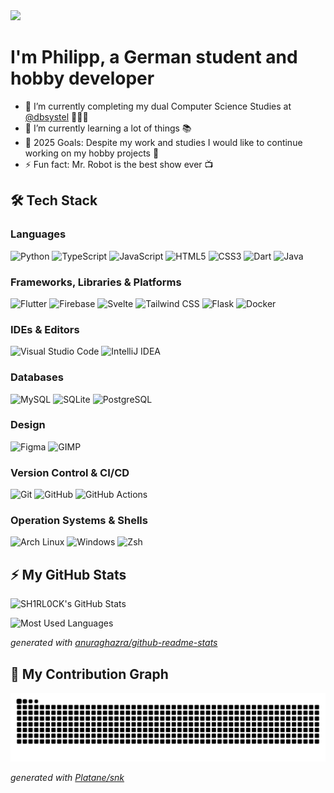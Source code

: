 
<img src="assets/hello_there.gif">

# I'm Philipp, a German student and hobby developer

- 🔭 I’m currently completing my dual Computer Science Studies at [@dbsystel](https://github.com/dbsystel) 🧑🏼‍🎓
- 🌱 I’m currently learning a lot of things 📚
- 🥅 2025 Goals: Despite my work and studies I would like to continue working on my hobby projects 🚀
- ⚡ Fun fact: Mr. Robot is the best show ever 📺

## 🛠️ Tech Stack

### Languages

![Python](https://img.shields.io/badge/python%20-%2314354C.svg?&style=for-the-badge&logo=python&logoColor=white)
![TypeScript](https://img.shields.io/badge/typescript%20-%233178C6.svg?&style=for-the-badge&logo=typescript&logoColor=white)
![JavaScript](https://img.shields.io/badge/javascript%20-%23d6a91e.svg?&style=for-the-badge&logo=javascript&logoColor=white)
![HTML5](https://img.shields.io/badge/html5%20-%23E34F26.svg?&style=for-the-badge&logo=html5&logoColor=white)
![CSS3](https://img.shields.io/badge/css3%20-%231572B6.svg?&style=for-the-badge&logo=css3&logoColor=white")
![Dart](https://img.shields.io/badge/dart-%230175C2.svg?&style=for-the-badge&logo=dart&logoColor=white)
![Java](https://img.shields.io/badge/java%20-%23e62025.svg?&style=for-the-badge&logo=coffeescript&ogoColor=white)

### Frameworks, Libraries & Platforms

![Flutter](https://img.shields.io/badge/Flutter%20-%2302569B.svg?&style=for-the-badge&logo=Flutter&logoColor=white)
![Firebase](https://img.shields.io/badge/Firebase%20-%23d6a91e.svg?&style=for-the-badge&logo=firebase&logoColor=white)
![Svelte](https://img.shields.io/badge/Svelte%20-%23FF3E00.svg?&style=for-the-badge&logo=svelte&logoColor=white)
![Tailwind CSS](https://img.shields.io/badge/Tailwind_CSS%20-%2306B6D4.svg?&style=for-the-badge&logo=tailwindcss&logoColor=white)
![Flask](https://img.shields.io/badge/flask%20-%23000.svg?&style=for-the-badge&logo=flask&logoColor=white)
![Docker](https://img.shields.io/badge/docker%20-%230db7ed.svg?&style=for-the-badge&logo=docker&logoColor=white)

### IDEs & Editors

![Visual Studio Code](https://img.shields.io/badge/VS%20Code-0078d7.svg?style=for-the-badge&logo=visual-studio-code&logoColor=white)
![IntelliJ IDEA](https://img.shields.io/badge/intellij_idea-black?style=for-the-badge&logo=intellijidea&logoColor=white)

### Databases

![MySQL](https://img.shields.io/badge/mysql-%2300000f.svg?&style=for-the-badge&logo=mysql&logoColor=white)
![SQLite](https://img.shields.io/badge/sqlite-%2307405e.svg?&style=for-the-badge&logo=sqlite&logoColor=white)
![PostgreSQL](https://img.shields.io/badge/PostgreSQL-%23316192.svg?&style=for-the-badge&logo=postgresql&logoColor=white)

### Design

![Figma](https://img.shields.io/badge/figma%20-%23F24E1E.svg?&style=for-the-badge&logo=figma&logoColor=white)
![GIMP](https://img.shields.io/badge/Gimp-657D8B?style=for-the-badge&logo=gimp&logoColor=FFFFFF)

### Version Control & CI/CD

![Git](https://img.shields.io/badge/git%20-%23F05033.svg?&style=for-the-badge&logo=git&logoColor=white)
![GitHub](https://img.shields.io/badge/github%20-%23121011.svg?&style=for-the-badge&logo=github&logoColor=white)
![GitHub Actions](https://img.shields.io/badge/github_actions%20-%232088FF.svg?&style=for-the-badge&logo=githubactions&logoColor=white)

### Operation Systems & Shells

![Arch Linux](https://img.shields.io/badge/Arch%20Linux-informational?style=for-the-badge&logo=archlinux&logoColor=white&color=1793D1)
![Windows](https://img.shields.io/badge/Windows-informational?style=for-the-badge&logo=windows&logoColor=white&color=0067b8)
![Zsh](https://img.shields.io/badge/ZSH-informational?style=for-the-badge&logo=gnome-terminal&logoColor=white&color=3b4346)

## ⚡ My GitHub Stats

![SH1RL0CK's GitHub Stats](https://github-readme-stats.vercel.app/api?username=sh1rl0ck&count_private=true&show_icons=true&bg_color=161320&text_color=D9E0EE&icon_color=DDB6F2&title_color=96CDF)

![Most Used Languages](https://github-readme-stats.vercel.app/api/top-langs/?username=sh1rl0ck&count_private=true&show_icons=true&bg_color=161320&text_color=D9E0EE&icon_color=DDB6F2&title_color=96CDF)

_generated with [anuraghazra/github-readme-stats](https://github.com/anuraghazra/github-readme-stats)_

## 🐍 My Contribution Graph

<picture>
    <source media="(prefers-color-scheme: dark)" srcset="https://raw.githubusercontent.com/SH1RL0CK/SH1RL0CK/output/github-contribution-grid-snake-dark.svg">
    <source media="(prefers-color-scheme: light)" srcset="https://raw.githubusercontent.com/SH1RL0CK/SH1RL0CK/output/github-contribution-grid-snake.svg">
    <img alt="github contribution grid snake animation" src="https://raw.githubusercontent.com/SH1RL0CK/SH1RL0CK/output/github-contribution-grid-snake.svg">
</picture>

_generated with [Platane/snk](https://github.com/Platane/snk)_
